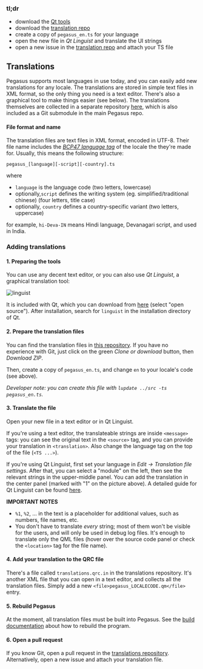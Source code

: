 ### tl;dr

- download the [Qt tools](https://info.qt.io/download-qt-for-application-development)
- download the [translation repo](https://github.com/mmatyas/pegasus-frontend-translations)
- create a copy of `pegasus_en.ts` for your language
- open the new file in *Qt Linguist* and translate the UI strings
- open a new issue in the [translation repo](https://github.com/mmatyas/pegasus-frontend-translations/issues) and attach your TS file


## Translations

Pegasus supports most languages in use today, and you can easily add new translations for any locale. The translations are stored in simple text files in XML format, so the only thing you need is a text editor. There's also a graphical tool to make things easier (see below). The translations themselves are collected in a separate repository [here](https://github.com/mmatyas/pegasus-frontend-translations), which is also included as a Git submodule in the main Pegasus repo.


#### File format and name

The translation files are text files in XML format, encoded in UTF-8. Their file name includes the [*BCP47 language tag*](https://en.wikipedia.org/wiki/IETF_language_tag#Syntax_of_language_tags) of the locale the they're made for. Usually, this means the following structure:

```
pegasus_[language][-script][-country].ts
```

where

- `language` is the language code (two letters, lowercase)
- optionally,`script` defines the writing system (eg. simplified/traditional chinese) (four letters, title case)
- optionally, `country` defines a country-specific variant (two letters, uppercase)

for example, `hi-Deva-IN` means Hindi language, Devanagari script, and used in India.


### Adding translations

#### 1. Preparing the tools

You can use any decent text editor, or you can also use *Qt Linguist*, a graphical translation tool:

![linguist](https://doc.qt.io/qt-5/images/linguist-linguist.png )

It is included with Qt, which you can download from [here](https://info.qt.io/download-qt-for-application-development) (select "open source"). After installation, search for `linguist` in the installation directory of Qt.

#### 2. Prepare the translation files

You can find the translation files in [this repository](https://github.com/mmatyas/pegasus-frontend-translations). If you have no experience with Git, just click on the green *Clone or download* button, then *Download ZIP*.

Then, create a copy of `pegasus_en.ts`, and change `en` to your locale's code (see above).

*Developer note: you can create this file with `lupdate ../src -ts pegasus_en.ts`.*

#### 3. Translate the file

Open your new file in a text editor or in Qt Linguist.

If you're using a text editor, the translateable strings are inside `<message>` tags: you can see the original text in the `<source>` tag, and you can provide your translation in `<translation>`. Also change the language tag on the top of the file (`<TS ...>`).

If you're using Qt Linguist, first set your language in *Edit -> Translation file settings*. After that, you can select a "module" on the left, then see the relevant strings in the upper-middle panel. You can add the translation in the center panel (marked with "1" on the picture above). A detailed guide for Qt Linguist can be found [here](https://doc.qt.io/qt-5/linguist-translators.html).

**IMPORTANT NOTES**

- `%1`, `%2`, ... in the text is a placeholder for additional values, such as numbers, file names, etc.
- You don't have to translate *every* string; most of them won't be visible for the users, and will only be used in debug log files. It's enough to translate only the QML files (hover over the source code panel or check the `<location>` tag for the file name).

#### 4. Add your translation to the QRC file

There's a file called `translations.qrc.in` in the translations repository. It's another XML file that you can open in a text editor, and collects all the translation files. Simply add a new `<file>pegasus_LOCALECODE.qm</file>` entry.

#### 5. Rebuild Pegasus

At the moment, all translation files must be built into Pegasus. See the [build documentation](Building) about how to rebuild the program.

#### 6. Open a pull request

If you know Git, open a pull request in the [translations repository](https://github.com/mmatyas/pegasus-frontend-translations). Alternatively, open a new issue and attach your translation file.
